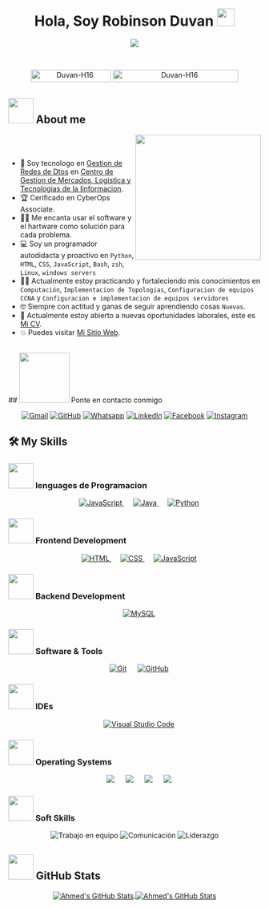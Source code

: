   <h1 align="center">Hola, Soy Robinson Duvan <img src="https://media.giphy.com/media/hvRJCLFzcasrR4ia7z/giphy.gif" width="35"></h1>
<p align="center">
  <a href="https://github.com/DenverCoder1/readme-typing-svg">
    <img src="https://readme-typing-svg.herokuapp.com?font=Time+New+Roman&color=%23C8BE25&size=25&center=true&vCenter=true&width=600&height=100&lines=Tecnologo+En+Redes+Duvan-H16;Gestion+de+Redes+de+Datos;Cyber+Security;Creacion+de+VLANs;Capasitado+en+CCNA;Instervencion+de+Redes;Cableado+Estructurado;Programacion+en+diferentes+lenguages">
  </a>
</p>

<br>

<p align="center">
  <img src="https://komarev.com/ghpvc/?username=Duvan-H16&label=Profile%20views&color=0047AB&style=plastic?" alt="Duvan-H16" height=25px, width=160px/>
  <a href = "https://commits.top/egypt.html" target="_blank">
    <img src="https://enfsgag3ayy6w9q.m.pipedream.net/&style=plastic" alt="Duvan-H16" target="_blank" height=25px, width=250px/>
  </a>
</p>

## <picture><img src = "https://github.com/7oSkaaa/7oSkaaa/blob/main/Images/about_me.gif?raw=true" width = 50px></picture> About me

<picture> <img align="right" src="https://github.com/7oSkaaa/7oSkaaa/blob/main/Images/Right_Side.gif?raw=true" width = 250px></picture>

<br><br>

- :school: Soy tecnologo en [Gestion de Redes de Dtos](https://sofiaplus-edu.com/courses/tecnologo-en-gestion-de-redes-de-datos/) en [Centro de Gestion de Mercados, Logistica y Tecnologias de la Iinformacion](https://mercadoslogisticaytecnologia.blogspot.com/).
- :trophy: Cerificado en CyberOps Associate.
- :technologist: Me encanta usar el software y el hartware como solución para cada problema.
- :computer: Soy un programador autodidacta y proactivo en `Python`, `HTML`, `CSS`, `JavaScript`, `Bash`, `zsh`, `Linux`, `windows servers`
- :student: Actualmente estoy practicando y fortaleciendo mis conocimientos en `Computación`, `Implementacion de Topologias`, `Configuracion de equipos CCNA` y `Configuracion e implementacion de equipos servidores`
- :nerd_face: Siempre con actitud y ganas de seguir aprendiendo cosas `Nuevas`.
- :thinking: Actualmente estoy abierto a nuevas oportunidades laborales, este es [Mi CV](linkedin.com/in/robinson-herrera-569918204).
- :boom: Puedes visitar [Mi Sitio Web](https://systemsandsolutionsit.github.io/).
<br>
<!--
## <picture> <img src="https://github.com/7oSkaaa/7oSkaaa/blob/main/Images/competitive_programming_profile.png?raw=true" width=40> </picture> Mis perfiles de programación
<p align="center">
  <a href="https://codeforces.com/profile/7oSkaaa"><img src="https://img.icons8.com/external-tal-revivo-shadow-tal-revivo/50/000000/external-codeforces-programming-competitions-and-contests-programming-community-logo-shadow-tal-revivo.png" alt="Code Forces"/></a>
  <a href="https://leetcode.com/7oSkaa/"><img src="https://img.icons8.com/external-tal-revivo-shadow-tal-revivo/50/000000/external-level-up-your-coding-skills-and-quickly-land-a-job-logo-shadow-tal-revivo.png" alt="LeetCode"/></a>
  <a href="https://atcoder.jp/users/ahmed_7oSkaa"><img src="https://i.ibb.co/Q9WSjDB/logo.png" alt="AtCoder" width=60px/></a>
  <a href="https://www.codechef.com/users/ahmed_7oskaa"><img src="https://img.icons8.com/color/50/000000/codechef.png" alt="Code Chef"/></a>
  <a href="https://icpc.global/ICPCID/IW0X0CTD0ZV9"><img src="https://i.ibb.co/6J0r7rW/Daco-5610880.png" alt="ICPC Global" width=60px /></a>
  <a href="https://www.codingame.com/profile/e5e56c7585fda3b457056b85180a4d636850344"><img src="https://i.ibb.co/1MRppTC/codingame-1.png" alt="Codingame" width="100" height="50"></a>
</p>
-->
## <picture> <img src="https://github.com/7oSkaaa/7oSkaaa/blob/main/Images/Connect-with-me.gif?raw=true" width="100px"> </picture> Ponte en contacto conmigo
<p align="center">
  <a href="mailto:robinson.duvan2016@gmail.com"><img img src="https://img.shields.io/badge/gmail-%23EA4335.svg?style=plastic&logo=gmail&logoColor=white" alt="Gmail"/></a>
  <a href="https://github.com/Duvan-H16"><img src="https://img.shields.io/badge/github-%23181717.svg?style=plastic&logo=github&logoColor=white" alt="GitHub"/></a>
  <a href="https://wa.me/+573192735630"><img src="https://img.shields.io/badge/whatsapp-%2325D366.svg?style=plastic&logo=whatsapp&logoColor=white" alt="Whatsapp"/></a>
  <a href="https://www.linkedin.com/in/robinson-herrera-569918204/"><img src="https://img.shields.io/badge/linkedin-%230A66C2.svg?style=plastic&logo=linkedin&logoColor=white" alt="LinkedIn"/></a>
  <a href="https://www.facebook.com/share/1Ao4jkEN6r/"><img src="https://img.shields.io/badge/facebook-%231877F2.svg?style=plastic&logo=facebook&logoColor=white" alt="Facebook"/></a>
  <a href="https://www.instagram.com/robinson_duvan?igsh=YnM3bDB2dnBkcTVh"><img src="https://img.shields.io/badge/instagram-%23E4405F.svg?style=plastic&logo=instagram&logoColor=white" alt="Instagram"/></a>
  <!--<a href="https://msng.link/o/?ahmed.7oskaa=sc"><img src="https://img.shields.io/badge/snapchat-%23FFFC00.svg?style=plastic&logo=snapchat&logoColor=black" alt="Snap Chat"/></a>-->
</p>

## 🛠️ My Skills

### <picture> <img src="https://github.com/7oSkaaa/7oSkaaa/blob/main/Images/Programming_Languages.gif?raw=true" width=50px> </picture> lenguages de Programacion
<p align="center">
  &emsp;
  <a href="https://developer.mozilla.org/en-US/docs/Web/JavaScript" target="_blank"> 
     <img alt="JavaScript" src="https://img.shields.io/badge/JavaScript%20-%23F7DF1E.svg?style=plastic&logo=javascript&logoColor=black">
   </a>
  &emsp;
  <a href="https://www.java.com" target="_blank"> 
    <img alt="Java" src="https://img.shields.io/badge/Java-%23007396.svg?style=plastic&logo=java&logoColor=white">
  </a>
  &emsp;
   <a href="https://www.python.org" target="_blank">
    <img alt="Python" src="https://img.shields.io/badge/Python%20-%2314354C.svg?style=plastic&logo=python&logoColor=white">
  </a>
</p>

### <picture> <img src="https://github.com/7oSkaaa/7oSkaaa/blob/main/Images/Front_End.gif?raw=true" width=50px> </picture> Frontend Development
<p align="center">
  &emsp; 
  <a href="https://www.w3.org/html/" target="_blank"> 
   <img alt="HTML" src="https://img.shields.io/badge/HTML5%20-%23E34F26.svg?style=plastic&logo=html5&logoColor=white">
  </a>   
  &emsp;
  <a href="https://www.w3schools.com/css/" target="_blank">
    <img alt="CSS" src="https://img.shields.io/badge/CSS%20-%231572B6.svg?style=plastic&logo=css3&logoColor=white">
  </a> 
  &emsp;
  <a href="https://developer.mozilla.org/en-US/docs/Web/JavaScript" target="_blank"> 
     <img alt="JavaScript" src="https://img.shields.io/badge/JavaScript%20-%23F7DF1E.svg?style=plastic&logo=javascript&logoColor=black">
   </a>
</p>

### <picture> <img src="https://github.com/7oSkaaa/7oSkaaa/blob/main/Images/Back_End.gif?raw=true" width=50px> </picture> Backend Development
<p align="center">
  &emsp; 
  <a href="https://www.mysql.com/" target="_blank">
    <img alt="MySQL" src="https://img.shields.io/badge/MySQL-%2300f.svg?style=plastic&logo=mysql&logoColor=white">
  </a>
</p>

### <picture> <img src = "https://github.com/7oSkaaa/7oSkaaa/blob/main/Images/Software_Tools.gif?raw=true" width = 50px>  </picture> Software & Tools
<p align="center">
  &emsp;
    <a href="#"><img alt="Git" src="https://img.shields.io/badge/Git%20-%23F05033.svg?style=plastic&logo=git&logoColor=white"></a>
  &emsp;
    <a href="#"><img alt="GitHub" src="https://img.shields.io/badge/github-%23181717.svg?style=plastic&logo=github&logoColor=white"></a>
</p>

 ### <picture> <img src = "https://github.com/7oSkaaa/7oSkaaa/blob/main/Images/IDEs.gif?raw=true" width = 50px>  </picture> IDEs
 
<p align="center">
  &emsp;
    <a href="#"><img alt="Visual Studio Code" src="https://img.shields.io/badge/Visual%20Studio%20Code-0078d7.svg?style=plastic&logo=visual-studio-code&logoColor=white"></a>

 ### <picture> <img src = "https://github.com/7oSkaaa/7oSkaaa/blob/main/Images/OS.gif?raw=true" width = 50px>  </picture> Operating Systems
 
<p align="center">
  &emsp;
    <a href="#"><img src="https://img.shields.io/badge/Linux-FCC624?style=plastic&logo=linux&logoColor=black"></a>
  &emsp;
    <a href="#"><img src="https://img.shields.io/badge/Ubuntu-E95420?style=plastic&logo=ubuntu&logoColor=white"></a>
  &emsp;
    <a href="#"><img src="https://img.shields.io/badge/Windows-0078D6?style=plastic&logo=windows&logoColor=white"></a>
  &emsp;
    <a href="#"><img src="https://img.shields.io/badge/manjaro-%2335BF5C.svg?&style=plastic&logo=manjaro&logoColor=white" /></a>

### <picture> <img src="https://github.com/7oSkaaa/7oSkaaa/blob/main/Images/Soft_Skills.gif?raw=true" width=50px> </picture> Soft Skills
<p align="center">
  <img src="https://img.shields.io/badge/Teamwork-%2335B3A7.svg?style=plastic" alt="Trabajo en equipo"/>
    <img src="https://img.shields.io/badge/Communication-%23FF8C00.svg?style=plastic" alt="Comunicación"/>
  <img src="https://img.shields.io/badge/Leadership-%2333A1FD.svg?style=plastic" alt="Liderazgo"/>
</p>

## <picture> <img src="https://github.com/7oSkaaa/7oSkaaa/blob/main/Images/github_stats.gif?raw=true" width=50px> </picture> GitHub Stats

<p align="center">
  <a href="https://github.com/7oSkaaa">
    <img align="center" src="https://github-readme-stats.vercel.app/api?username=7oSkaaa&show_icons=true&count_private=true&hide=prs&theme=highcontrast" alt="Ahmed's GitHub Stats" />
  </a>
  <a href="https://github.com/7oSkaaa">
    <img align="center" src="https://github-readme-stats.vercel.app/api/top-langs/?username=7oSkaaa&layout=compact&langs_count=10&theme=highcontrast" alt="Ahmed's GitHub Stats" />
  </a>
</p>
